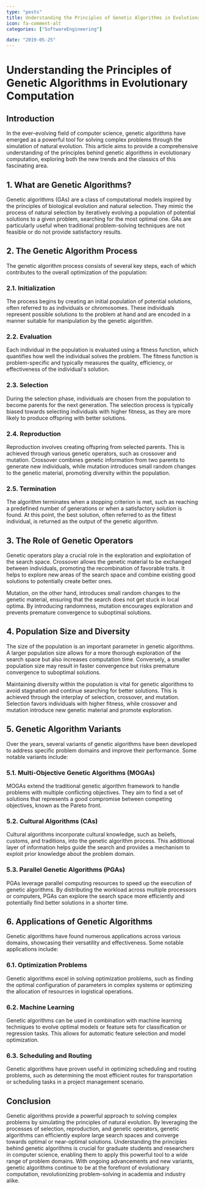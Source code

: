 ```yaml
---
type: "posts"
title: Understanding the Principles of Genetic Algorithms in Evolutionary Computation
icon: fa-comment-alt
categories: ["SoftwareEngineering"]

date: "2019-05-25"
---
```




# Understanding the Principles of Genetic Algorithms in Evolutionary Computation

## Introduction

In the ever-evolving field of computer science, genetic algorithms have emerged as a powerful tool for solving complex problems through the simulation of natural evolution. This article aims to provide a comprehensive understanding of the principles behind genetic algorithms in evolutionary computation, exploring both the new trends and the classics of this fascinating area.

## 1. What are Genetic Algorithms?

Genetic algorithms (GAs) are a class of computational models inspired by the principles of biological evolution and natural selection. They mimic the process of natural selection by iteratively evolving a population of potential solutions to a given problem, searching for the most optimal one. GAs are particularly useful when traditional problem-solving techniques are not feasible or do not provide satisfactory results.

## 2. The Genetic Algorithm Process

The genetic algorithm process consists of several key steps, each of which contributes to the overall optimization of the population:

### 2.1. Initialization
The process begins by creating an initial population of potential solutions, often referred to as individuals or chromosomes. These individuals represent possible solutions to the problem at hand and are encoded in a manner suitable for manipulation by the genetic algorithm.

### 2.2. Evaluation
Each individual in the population is evaluated using a fitness function, which quantifies how well the individual solves the problem. The fitness function is problem-specific and typically measures the quality, efficiency, or effectiveness of the individual's solution.

### 2.3. Selection
During the selection phase, individuals are chosen from the population to become parents for the next generation. The selection process is typically biased towards selecting individuals with higher fitness, as they are more likely to produce offspring with better solutions.

### 2.4. Reproduction
Reproduction involves creating offspring from selected parents. This is achieved through various genetic operators, such as crossover and mutation. Crossover combines genetic information from two parents to generate new individuals, while mutation introduces small random changes to the genetic material, promoting diversity within the population.

### 2.5. Termination
The algorithm terminates when a stopping criterion is met, such as reaching a predefined number of generations or when a satisfactory solution is found. At this point, the best solution, often referred to as the fittest individual, is returned as the output of the genetic algorithm.

## 3. The Role of Genetic Operators

Genetic operators play a crucial role in the exploration and exploitation of the search space. Crossover allows the genetic material to be exchanged between individuals, promoting the recombination of favorable traits. It helps to explore new areas of the search space and combine existing good solutions to potentially create better ones.

Mutation, on the other hand, introduces small random changes to the genetic material, ensuring that the search does not get stuck in local optima. By introducing randomness, mutation encourages exploration and prevents premature convergence to suboptimal solutions.

## 4. Population Size and Diversity

The size of the population is an important parameter in genetic algorithms. A larger population size allows for a more thorough exploration of the search space but also increases computation time. Conversely, a smaller population size may result in faster convergence but risks premature convergence to suboptimal solutions.

Maintaining diversity within the population is vital for genetic algorithms to avoid stagnation and continue searching for better solutions. This is achieved through the interplay of selection, crossover, and mutation. Selection favors individuals with higher fitness, while crossover and mutation introduce new genetic material and promote exploration.

## 5. Genetic Algorithm Variants

Over the years, several variants of genetic algorithms have been developed to address specific problem domains and improve their performance. Some notable variants include:

### 5.1. Multi-Objective Genetic Algorithms (MOGAs)
MOGAs extend the traditional genetic algorithm framework to handle problems with multiple conflicting objectives. They aim to find a set of solutions that represents a good compromise between competing objectives, known as the Pareto front.

### 5.2. Cultural Algorithms (CAs)
Cultural algorithms incorporate cultural knowledge, such as beliefs, customs, and traditions, into the genetic algorithm process. This additional layer of information helps guide the search and provides a mechanism to exploit prior knowledge about the problem domain.

### 5.3. Parallel Genetic Algorithms (PGAs)
PGAs leverage parallel computing resources to speed up the execution of genetic algorithms. By distributing the workload across multiple processors or computers, PGAs can explore the search space more efficiently and potentially find better solutions in a shorter time.

## 6. Applications of Genetic Algorithms

Genetic algorithms have found numerous applications across various domains, showcasing their versatility and effectiveness. Some notable applications include:

### 6.1. Optimization Problems
Genetic algorithms excel in solving optimization problems, such as finding the optimal configuration of parameters in complex systems or optimizing the allocation of resources in logistical operations.

### 6.2. Machine Learning
Genetic algorithms can be used in combination with machine learning techniques to evolve optimal models or feature sets for classification or regression tasks. This allows for automatic feature selection and model optimization.

### 6.3. Scheduling and Routing
Genetic algorithms have proven useful in optimizing scheduling and routing problems, such as determining the most efficient routes for transportation or scheduling tasks in a project management scenario.

## Conclusion

Genetic algorithms provide a powerful approach to solving complex problems by simulating the principles of natural evolution. By leveraging the processes of selection, reproduction, and genetic operators, genetic algorithms can efficiently explore large search spaces and converge towards optimal or near-optimal solutions. Understanding the principles behind genetic algorithms is crucial for graduate students and researchers in computer science, enabling them to apply this powerful tool to a wide range of problem domains. With ongoing advancements and new variants, genetic algorithms continue to be at the forefront of evolutionary computation, revolutionizing problem-solving in academia and industry alike.